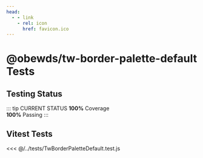 ```yaml
---
head:
  - - link
    - rel: icon
      href: favicon.ico
---
```





# @obewds/tw-border-palette-default Tests



## Testing Status

::: tip CURRENT STATUS
**100%** Coverage  
**100%** Passing
:::



## Vitest Tests

<<< @/../tests/TwBorderPaletteDefault.test.js